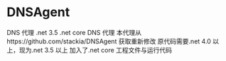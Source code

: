 # DNSAgent
DNS 代理 .net 3.5 .net core
DNS 代理
本代理从https://github.com/stackia/DNSAgent 获取重新修改
原代码需要.net 4.0 以上，现为.net 3.5 以上 加入了.net core 工程文件与运行代码
